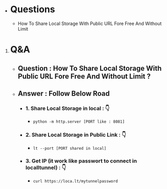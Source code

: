 - # Questions
  - How To Share Local Storage With Public URL Fore Free And Without Limit




1. # Q&A
    - ## Question : How To Share Local Storage With Public URL Fore Free And Without Limit ?
    - ## Answer : Follow Below Road

        - ### 1. Share Local Storage in local : 👇
          - ```
            python -m http.server [PORT like : 8081]
            ```

        - ### 2. Share Local Storage in Public Link : 👇
          - ```
            lt --port [PORT shared in local]
            ```

        - ### 3. Get IP (it work like passwort to connect in localltunnel) : 👇
          - ```
            curl https://loca.lt/mytunnelpassword
            ```